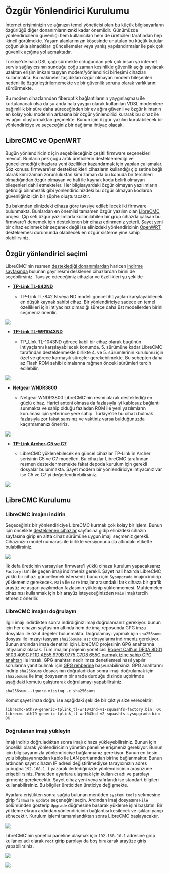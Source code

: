 # Özgür Yönlendirici Kurulumu

<!-- toc -->

İnternet erişiminizin ve ağınızın temel yöneticisi olan bu küçük bilgisayarların özgürlüğü diğer donanımlarınızınki kadar önemlidir. Günümüzde yönlendiricilerin güvenliği hem kullanıcıları hem de üreticileri tarafından hep ikincil görülmekte. Yaşam alanlarımızın köşesinde unutulan bu küçük kutular çoğunlukla almadıkları güncellemeler veya yanlış yapılandırmalar ile pek çok güvenlik açığına yol açmaktadır.

Türkiye'de hala DSL çağı sürmekte olduğundan pek çok insan ya internet servis sağlayıcısının sunduğu çoğu zaman kesinlikle güvenlik açığı sayılacak uzaktan erişim imkanı taşıyan modem/yönlendirici birleşimi cihazları kullanmakta. Bu makineler taşıdıkları özgür olmayan modem bileşenleri nedeni ile özgürleştirilememekte ve bir güvenlik sorunu olarak varlıklarını sürdürmekte.

Bu modem cihazlarından fiberoptik bağlantılarının yaygınlaşması ile kurtulanacak olsa da şu anda hala yaygın olarak kullanılan VDSL modemlere bağımlılık bir süre daha süreceğinden bir ev ağını güvenli ve özgür kılmanın en kolay yolu modemin arkasına bir özgür yönlendirici kurarak bu cihaz ile ev ağını oluşturmaktan geçmekte. Bunun için özgür yazılım kurulabilecek bir yönlendiriciye ve seçeceğiniz bir dağıtıma ihtiyaç olacak.

## LibreCMC ve OpenWRT

Bugün yönlendiriciniz için seçebileceğiniz çeşitli firmware seçenekleri mevcut. Bunların pek çoğu artık üreticilerin desteklemediği ve güncellemediği cihazlara yeni özellikler kazandırmak için yapılan çalışmalar. Söz konusu firmware'ler destekledikleri cihazların kullandığı çip setine bağlı olarak kimi zaman zorunluluktan kimi zaman da bu konuda bir tercihleri olmadığından özgür olmayan ve hali ile kaynak kodu belirli olmayan bileşenleri dahil etmekteler. Her bilgisayardaki özgür olmayan yazılımların getirdiği bilinmezlik gibi yönlendiricinizdeki bu özgür olmayan kodlarda güvenliğiniz için bir şüphe oluşturacaktır.

Bu bakımdan elinizdeki cihaza göre tavsiye edilebilecek iki firmware bulunmakta. Bunlardan en önemlisi tamamen özgür yazılım olan [LibreCMC](https://librecmc.org) projesi. Çip seti özgür yazılımlarla kullanılabilen bir grup cihazda çalışan bu firmware'i denemek için desteklenen bir cihazı edinmeniz yeterli. Şayet yeni bir cihaz edinmek bir seçenek değil ise elinizdeki yönlendiricinin [OpenWRT](https://openwrt.org) desteklemesi durumunda olabilecek en özgür sisteme yine sahip olabilirsiniz.

## Özgür yönlendirici seçimi

LibreCMC'nin resmen [desteklediği donanımlardan](https://librecmc.org/fossil/librecmc/wiki?name=Supported_Hardware) haricen [indirme sayfasında](https://librecmc.org/librecmc/downloads/snapshots/v1.5.0a/targets/ath79/generic/) bulunan gayriresmi desklenen cihazlardan birini de seçebilirsiniz. Tavsiye edeceğimiz cihazlar ve özellikleri şu şekilde

* [__TP-Link TL-842ND__](https://librecmc.org/fossil/librecmc/wiki?name=TL_WR842ND)

	- TP-Link TL-842 N veya ND modeli güncel ihtiyaçları karşılayabilecek en düşük kaynak sahibi cihaz. Bir yönlendiriciye sadece en temel özellikleri için ihtiyacınız olmadığı sürece daha üst modellerden birini seçmeniz önerilir.

![](yonlendirici/842.jpeg)

* [__TP-Link TL-WR1043ND__](https://librecmc.org/fossil/librecmc/wiki?name=TL_WR1043ND)

	- TP_Link TL-1043ND görece kabil bir cihaz olarak bugünün ihtiyaçlarını karşılayabilecek konumda. 5. sürümüne kadar LibreCMC tarafından desteklenmekle birlikte 4. ve 5. sürümlerinin kurulumu için özel ve görece karmaşık süreçler gerekebilmekte. Bu sebepten daha az Flash ROM sahibi olmalarına rağmen önceki sürümleri tercih edilebilir.

![](yonlendirici/1043.jpeg)

* [__Netgear WNDR3800__](https://librecmc.org/fossil/librecmc/wiki?name=WNDR3800)

	- Netgear WNDR3800 LibreCMC'nin resmi olarak desteklediği en güçlü cihaz. Harici anteni olmasa da fazlasıyla iyi kablosuz bağlantı sunmakta ve sahip olduğu fazladan ROM ile yeni yazılımların kurulması için yeterince yere sahip. Türkiye'de bu cihazı bulmak fazlasıyla zor fakat şansınız ve vaktiniz varsa bulduğunuzda kaçırmamanızı öneririz.

![](yonlendirici/wndr3800.jpeg)

* [__TP-Link Archer-C5 ve C7__](https://librecmc.org/librecmc/downloads/snapshots/v1.5.0a/targets/ath79/generic/)

	- LibreCMC yüklenebilecek en güncel cihazlar TP-Link'in Archer serisinin C5 ve C7 modelleri. Bu cihazlar LibreCMC tarafından resmen desteklenmemekte fakat depoda kurulum için gerekli dosyalar bulunmakta. Şayet modern bir yönlendiriciye ihtiyacınız var ise C5 ve C7'yi değerlendirebilirsiniz.

![](yonlendirici/c5.jpeg)

## LibreCMC Kurulumu

### LibreCMC imajını indirin

Seçeceğiniz bir yönlendiriciye LibreCMC kurmak çok kolay bir işlem. Bunun için öncelikle [desteklenen cihazlar](https://librecmc.org/fossil/librecmc/wiki?name=Supported_Hardware) sayfasına gidip elinizdeki cihazın sayfasına girip en altta cihaz sürümüne uygun imajı seçmeniz gerekli. Cihazınızın model numarası ile birlikte versiyonunu da altındaki etikette bulabilirsiniz.

![](yonlendirici/version.jpg)

İlk defa üreticinin varsayılan firmware'i yüklü cihaza kurulum yapacaksanız `Factory` ismi ile geçen imajı indirmeniz gerekli. Şayet hali hazırda LibreCMC yüklü bir cihazı güncellemek isterseniz bunun için `Sysupgrade` imajını indirip yüklemeniz gerekecek. `Main` ile `Core` imajlar arasındaki fark cihaza bir grafik arayüz ve asgari yazılımdan fazlasının yüklenip yüklenmemesi. Muhtemelen cihazınızı kullanmak için bir arayüz isteyeceğinizden `Main` imajı tercih etmeniz önerilir.

### LibreCMC imajını doğrulayın

İlgili imajı indirdikten sonra indirdiğiniz imajı doğrulamanız gerekiyor. bunun için her cihazın sayfasının altında hem de imaj reposunda GPG imza dosyaları ile özüt değeler bulunmakta. Doğrulamayı yapmak için `sha256sums` dosyası ile imzayı taşıyan `sha256sums.asc` dosyalarını indirmeniz gerekiyor. Bunun ardından imza denetimi için LibreCMC projesinin GPG anahtarına ihtiyacınız olacak. Tüm imajlar projenin yöneticisi [Robert Call'un DE0A 8D01 5F03 409C F11D AE55 979B 9775 C7D8 655C parmak izine sahip GPG anahtarı](https://librecmc.org/contact.html) ile imzalı. GPG anahtarı nedir imza denetlemesi nasıl yapılır sorularına yanıt bulmak için [GPG rehberine](/yazisma_guvenligi/gpg/gpg.md) başvurabilirsiniz. GPG anahtarını indirip `sha256sums` dosyasının doğruladıktan sonra imajı doğrulamak için `sha256sums` ile imaj dosyasının bir arada durduğu dizinde uçbirimde aşağıdaki komutu çalıştırarak doğrulamayı yapabilirsiniz.

`sha256sum --ignore-missing -c sha256sums`

Komut şayet imza doğru ise aşağıdaki şekilde bir çıktıyı size verecektir:

```
librecmc-ath79-generic-tplink_tl-wr1043nd-v1-squashfs-factory.bin: OK
librecmc-ath79-generic-tplink_tl-wr1043nd-v2-squashfs-sysupgrade.bin: OK
```

### Doğrulanan imajı yükleyin

İmajı indirip doğruladıktan sonra imajı cihaza yükleyebilirsiniz. Bunun için öncelikli olarak yönlendiricinin yönetim paneline erişmeniz gerekiyor. Bunun için bilgisayarınızla yönlendiriciye bağlanmanız gerekiyor. Bunun en kesin yolu bilgisayarınızdan kablo ile LAN portlarından birine bağlanmaktır. Bunun ardından şayet cihazın IP adresi değiştirilmediyse tarayıcınızın adres çubuğna `192.168.1.1` yazarak ilerlediğinizde yönlendiricinin arayüzüne erişebilirsiniz. Panelden ayarlara ulaşmak için kullanıcı adı ve parolayı girmeniz gerekecektir. Şayet cihaz yeni veya sıfırlandı ise standart bilgileri kullanabilirsiniz. Bu bilgiler üreticiden üreticiye değişmekte.

Ayarlara eriştikten sonra sağda bulunan menüden `system tools` sekmesine girip `firmware update` seçeneğini seçin. Ardından imaj dosyasını `File` bölümünden gösterip `Upgrade` düğmesine basarak yükleme işini başlatın. Bir yükleme ekranı ardından yönlendiricinin bağlantısı kesilecek ve ışıkları yanıp sönecektir. Kurulum işlemi tamamlandıktan sonra LibreCMC başlayacaktır.

![](yonlendirici/update.png)

LibreCMC'nin yönetici paneline ulaşmak için `192.168.10.1` adresine girip kullanıcı adı olarak `root` girip parolayı da boş bırakarak arayüze giriş yapabilirsiniz. 	

![](yonlendirici/librecmc_login.png)

![](yonlendirici/librecmc.png)






